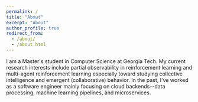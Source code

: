 ```yaml
---
permalink: /
title: "About"
excerpt: "About"
author_profile: true
redirect_from: 
  - /about/
  - /about.html
---
```


I am a Master's student in Computer Science at Georgia Tech. My current research interests include partial observability in reinforcement learning and multi-agent reinforcement learning especially toward studying collective intelligence and emergent (collaborative) behavior. In the past, I've worked as a software engineer mainly focusing on cloud backends--data processing, machine learning pipelines, and microservices.